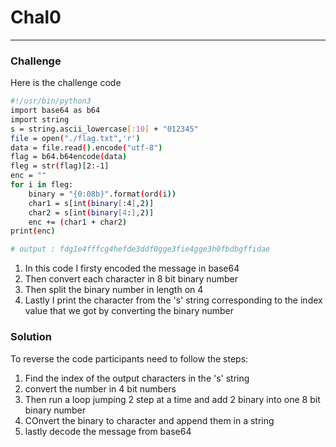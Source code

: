 # Chal0
---

### Challenge
Here is the challenge code

```bash
#!/usr/bin/python3
import base64 as b64
import string
s = string.ascii_lowercase[:10] + "012345"
file = open("./flag.txt",'r')
data = file.read().encode("utf-8")
flag = b64.b64encode(data)
fleg = str(flag)[2:-1]
enc = ""
for i in fleg:
    binary = "{0:08b}".format(ord(i))
    char1 = s[int(binary[:4],2)]
    char2 = s[int(binary[4:],2)]
    enc += (char1 + char2)
print(enc)

# output : fdg1e4fffcg4hefde3ddf0gge3fie4gge3h0fbdbgffidae
```

1. In this code I firsty encoded the message in base64 
2. Then convert each character in 8 bit binary number 
3. Then split the binary number in length on 4
4. Lastly I print the character from the 's' string corresponding to the index value that we got by converting the binary number

### Solution

To reverse the code participants need to follow the steps:
1. Find the index of the output characters in the 's' string
2. convert the number in 4 bit numbers
3. Then run a loop jumping 2 step at a time and add 2 binary into one 8 bit binary number
4. COnvert the binary to character and append them in a string
5. lastly decode the message from base64
